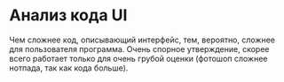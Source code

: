 # Анализ кода UI

Чем сложнее код, описывающий интерфейс, тем, вероятно, сложнее для пользователя программа. 
Очень спорное утверждение, скорее всего работает только для очень грубой оценки (фотошоп сложнее нотпада, так как кода больше).
